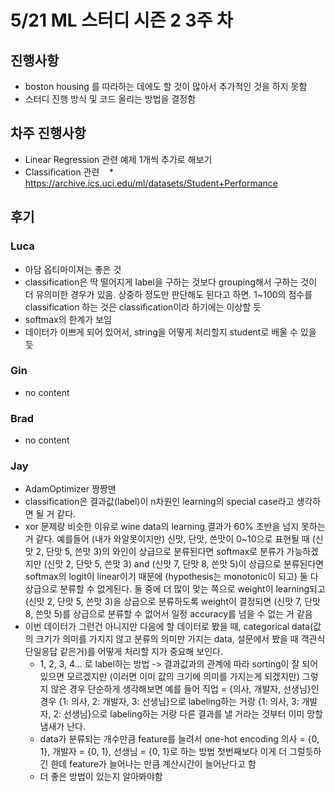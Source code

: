 # 5/21 ML 스터디 시즌 2 3주 차

## 진행사항

* boston housing 를 따라하는 데에도 할 것이 많아서 추가적인 것을 하지 못함
* 스터디 진행 방식 및 코드 올리는 방법을 결정함


## 차주 진행사항

* Linear Regression 관련 예제 1개씩 추가로 해보기
* Classification 관련
    * https://archive.ics.uci.edu/ml/datasets/Student+Performance

## 후기

### Luca
- 아담 옵티마이져는 좋은 것
- classification은 딱 떨어지게 label을 구하는 것보다 grouping해서 구하는 것이 더 유의미한 경우가 있음. 상중하 정도만 판단해도 된다고 하면. 1~100의 점수를 classification 하는 것은 classification이라 하기에는 이상할 듯
- softmax의 한계가 보임
- 데이터가 이쁘게 되어 있어서, string을 어떻게 처리할지 student로 배울 수 있을 듯

### Gin
- no content

### Brad
- no content

### Jay
- AdamOptimizer 짱짱맨
- classification은 결과값(label)이 n차원인 learning의 special case라고 생각하면 될 거 같다.
- xor 문제랑 비슷한 이유로 wine data의 learning 결과가 60% 초반을 넘지 못하는 거 같다.
예를들어 (내가 와알못이지만) 신맛, 단맛, 쓴맛이 0~10으로 표현될 때
(신맛 2, 단맛 5, 쓴맛 3)의 와인이 상급으로 분류된다면 softmax로 분류가 가능하겠지만
(신맛 2, 단맛 5, 쓴맛 3) and (신맛 7, 단맛 8, 쓴맛 5)이 상급으로 분류된다면
softmax의 logit이 linear이기 때문에 (hypothesis는 monotonic이 되고) 둘 다 상급으로 분류할 수 없게된다.
둘 중에 더 많이 맞는 쪽으로 weight이 learning되고 (신맛 2, 단맛 5, 쓴맛 3)을 상급으로 분류하도록 weight이 결정되면
(신맛 7, 단맛 8, 쓴맛 5)를 상급으로 분류할 수 없어서 일정 accuracy를 넘을 수 없는 거 같음
- 이번 데이터가 그런건 아니지만 다음에 할 데이터로 봤을 때,
categorical data(값의 크기가 의미를 가지지 않고 분류의 의미만 가지는 data, 설문에서 봤을 때 객관식 단일응답 같은거)를
어떻게 처리할 지가 중요해 보인다.
    - 1, 2, 3, 4... 로 label하는 방법 -> 결과값과의 관계에 따라 sorting이 잘 되어있으면 모르겠지만 (이러면 이미 값의 크기에 의미를 가지는게 되겠지만)
그렇지 않은 경우 단순하게 생각해보면 예를 들어 직업 = {의사, 개발자, 선생님}인 경우
{1: 의사, 2: 개발자, 3: 선생님}으로 labeling하는 거랑 {1: 의사, 3: 개발자, 2: 선생님}으로 labeling하는 거랑 다른 결과를 낼 거라는 것부터 이미 망할 냄새가 난다.
    - data가 분류되는 개수만큼 feature를 늘려서 one-hot encoding
의사 = {0, 1}, 개발자 = {0, 1}, 선생님 = {0, 1}로 하는 방법
첫번째보다 이게 더 그럴듯하긴 한데 feature가 늘어나는 만큼 계산시간이 늘어난다고 함
    - 더 좋은 방법이 있는지 알아봐야함
